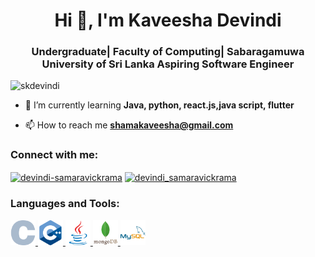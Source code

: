 <h1 align="center">Hi 👋, I'm Kaveesha Devindi</h1>
<h3 align="center">Undergraduate| Faculty of Computing| Sabaragamuwa University of Sri Lanka Aspiring Software Engineer</h3>

<p align="left"> <img src="https://komarev.com/ghpvc/?username=skdevindi&label=Profile%20views&color=0e75b6&style=flat" alt="skdevindi" /> </p>

- 🌱 I’m currently learning **Java, python, react.js,java script, flutter**

- 📫 How to reach me **shamakaveesha@gmail.com**

<h3 align="left">Connect with me:</h3>
<p align="left">
<a href="https://linkedin.com/in/devindi-samaravickrama" target="blank"><img align="center" src="https://raw.githubusercontent.com/rahuldkjain/github-profile-readme-generator/master/src/images/icons/Social/linked-in-alt.svg" alt="devindi-samaravickrama" height="30" width="40" /></a>
<a href="https://instagram.com/devindi_samaravickrama" target="blank"><img align="center" src="https://raw.githubusercontent.com/rahuldkjain/github-profile-readme-generator/master/src/images/icons/Social/instagram.svg" alt="devindi_samaravickrama" height="30" width="40" /></a>
</p>

<h3 align="left">Languages and Tools:</h3>
<p align="left"> <a href="https://www.cprogramming.com/" target="_blank" rel="noreferrer"> <img src="https://raw.githubusercontent.com/devicons/devicon/master/icons/c/c-original.svg" alt="c" width="40" height="40"/> </a> <a href="https://www.w3schools.com/cpp/" target="_blank" rel="noreferrer"> <img src="https://raw.githubusercontent.com/devicons/devicon/master/icons/cplusplus/cplusplus-original.svg" alt="cplusplus" width="40" height="40"/> </a> <a href="https://www.java.com" target="_blank" rel="noreferrer"> <img src="https://raw.githubusercontent.com/devicons/devicon/master/icons/java/java-original.svg" alt="java" width="40" height="40"/> </a> <a href="https://www.mongodb.com/" target="_blank" rel="noreferrer"> <img src="https://raw.githubusercontent.com/devicons/devicon/master/icons/mongodb/mongodb-original-wordmark.svg" alt="mongodb" width="40" height="40"/> </a> <a href="https://www.mysql.com/" target="_blank" rel="noreferrer"> <img src="https://raw.githubusercontent.com/devicons/devicon/master/icons/mysql/mysql-original-wordmark.svg" alt="mysql" width="40" height="40"/> </a> </p>
